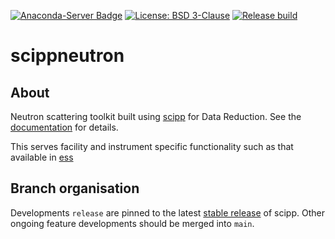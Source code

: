 [![Anaconda-Server Badge](https://anaconda.org/scipp/scipp/badges/installer/conda.svg)](https://conda.anaconda.org/scipp/label/main)
[![License: BSD 3-Clause](https://img.shields.io/badge/License-BSD%203--Clause-blue.svg)](LICENSE)
[![Release build](https://github.com/scipp/scipp/actions/workflows/release.yml/badge.svg)](https://github.com/scipp/scippneutron/actions/workflows/release.yml)

# scippneutron

## About

Neutron scattering toolkit built using [scipp](https://github.com/scipp/scipp) for Data Reduction.
See the [documentation](https://scipp.github.io/scippneutron/) for details.

This serves facility and instrument specific functionality such as that available in [ess](https://github.com/scipp/ess)

## Branch organisation

Developments `release` are pinned to the latest [stable release](https://github.com/scipp/scipp/tags) of scipp.
Other ongoing feature developments should be merged into `main`.

